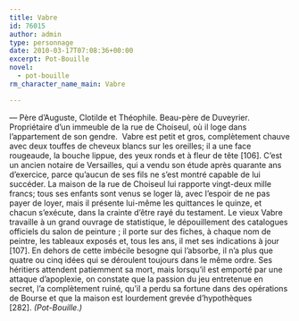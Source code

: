 ```yaml
---
title: Vabre
id: 76015
author: admin
type: personnage
date: 2010-03-17T07:08:36+00:00
excerpt: Pot-Bouille
novel:
  - pot-bouille
rm_character_name_main: Vabre

---
```

— Père d&rsquo;Auguste, Clotilde et Théophile. Beau-père de Duveyrier. Propriétaire d&rsquo;un immeuble de la rue de Choiseul, où il loge dans l&rsquo;appartement de son gendre.  Vabre est petit et gros, complètement chauve avec deux touffes de cheveux blancs sur les oreilles; il a une face rougeaude, la bouche lippue, des yeux ronds et à fleur de tête [106]. C&rsquo;est un ancien notaire de Versailles, qui a vendu son étude après quarante ans d&rsquo;exercice, parce qu&rsquo;aucun de ses fils ne s&rsquo;est montré capable de lui succéder. La maison de la rue de Choiseul lui rapporte vingt-deux mille francs; tous ses enfants sont venus se loger là, avec l&rsquo;espoir de ne pas payer de loyer, mais il présente lui-même les quittances le quinze, et chacun s&rsquo;exécute, dans la crainte d&rsquo;être rayé du testament. Le vieux Vabre travaille à un grand ouvrage de statistique, le dépouillement des catalogues officiels du salon de peinture ; il porte sur des fiches, à chaque nom de peintre, les tableaux exposés et, tous les ans, il met ses indications à jour [107]. En dehors de cette imbécile besogne qui l&rsquo;absorbe, il n&rsquo;a plus que quatre ou cinq idées qui se déroulent toujours dans le même ordre. Ses héritiers attendent patiemment sa mort, mais lorsqu&rsquo;il est emporté par une attaque d&rsquo;apoplexie, on constate que la passion du jeu entretenue en secret, l&rsquo;a complètement ruiné, qu&rsquo;il a perdu sa fortune dans des opérations de Bourse et que la maison est lourdement grevée d&rsquo;hypothèques [282]. _(Pot-Bouille.)_